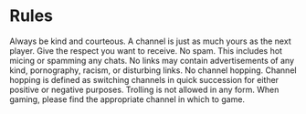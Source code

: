 # Rules
Always be kind and courteous. A channel is just as much yours as the next player. Give the respect you want to receive.
No spam. This includes hot micing or spamming any chats.
No links may contain advertisements of any kind, pornography, racism, or disturbing links.
No channel hopping. Channel hopping is defined as switching channels in quick succession for either positive or negative purposes.
Trolling is not allowed in any form.
When gaming, please find the appropriate channel in which to game.
